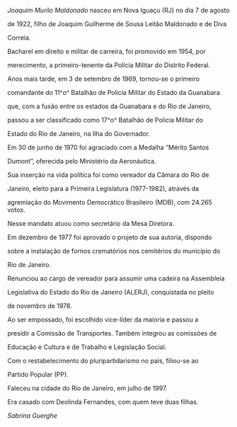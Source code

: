 

*Joaquim Murilo Maldonado* nasceu em Nova Iguaçu (RJ) no dia 7 de agosto

de 1922, filho de Joaquim Guilherme de Sousa Leitão Maldonado e de Diva

Correia.



Bacharel em direito e militar de carreira, foi promovido em 1954, por

merecimento, a primeiro-tenente da Polícia Militar do Distrito Federal.



Anos mais tarde, em 3 de setembro de 1969, tornou-se o primeiro

comandante do 11^o^ Batalhão de Policia Militar do Estado da Guanabara

que, com a fusão entre os estados da Guanabara e do Rio de Janeiro,

passou a ser classificado como 17^o^ Batalhão de Policia Militar do

Estado do Rio de Janeiro, na Ilha do Governador.



Em 30 de junho de 1970 foi agraciado com a Medalha “Mérito Santos

Dumont”, oferecida pelo Ministério da Aeronáutica.



Sua inserção na vida política foi como vereador da Câmara do Rio de

Janeiro, eleito para a Primeira Legislatura (1977-1982), através da

agremiação do Movimento Democrático Brasileiro (MDB), com 24.265 votos.

Nesse mandato atuou como secretário da Mesa Diretora.



Em dezembro de 1977 foi aprovado o projeto de sua autoria, dispondo

sobre a instalação de fornos crematórios nos cemitérios do município do

Rio de Janeiro.



Renunciou ao cargo de vereador para assumir uma cadeira na Assembleia

Legislativa do Estado do Rio de Janeiro (ALERJ), conquistada no pleito

de novembro de 1978.



Ao ser empossado, foi escolhido vice-líder da maioria e passou a

presidir a Comissão de Transportes. Também integrou as comissões de

Educação e Cultura e de Trabalho e Legislação Social.



Com o restabelecimento do pluripartidarismo no país, filiou-se ao

Partido Popular (PP).



Faleceu na cidade do Rio de Janeiro, em julho de 1997.



Era casado com Deolinda Fernandes, com quem teve duas filhas.



*Sabrina Guerghe*



